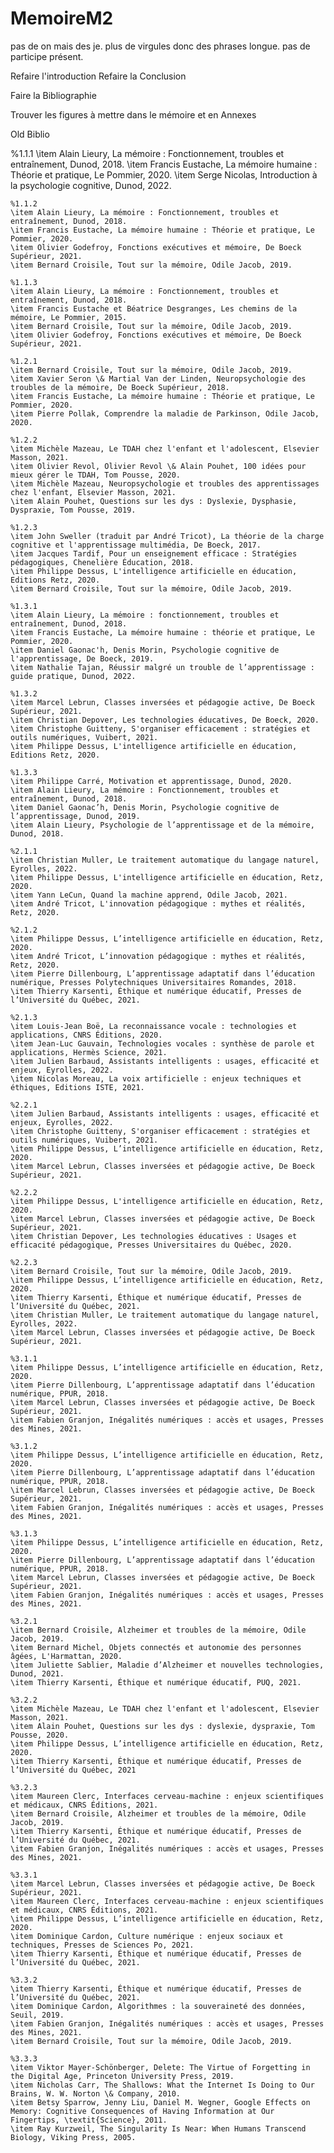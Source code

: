 # MemoireM2

pas de on mais des je.
plus de virgules donc des phrases longue.
pas de participe présent.

Refaire l'introduction
Refaire la Conclusion

Faire la Bibliographie

Trouver les figures à mettre dans le mémoire et en Annexes

Old Biblio

%1.1.1
    \item Alain Lieury, La mémoire : Fonctionnement, troubles et entraînement, Dunod, 2018.
    \item Francis Eustache, La mémoire humaine : Théorie et pratique, Le Pommier, 2020.
    \item Serge Nicolas, Introduction à la psychologie cognitive, Dunod, 2022.
    
    %1.1.2
    \item Alain Lieury, La mémoire : Fonctionnement, troubles et entraînement, Dunod, 2018.
    \item Francis Eustache, La mémoire humaine : Théorie et pratique, Le Pommier, 2020.
    \item Olivier Godefroy, Fonctions exécutives et mémoire, De Boeck Supérieur, 2021.
    \item Bernard Croisile, Tout sur la mémoire, Odile Jacob, 2019.
    
    %1.1.3
    \item Alain Lieury, La mémoire : Fonctionnement, troubles et entraînement, Dunod, 2018.
    \item Francis Eustache et Béatrice Desgranges, Les chemins de la mémoire, Le Pommier, 2015.
    \item Bernard Croisile, Tout sur la mémoire, Odile Jacob, 2019.
    \item Olivier Godefroy, Fonctions exécutives et mémoire, De Boeck Supérieur, 2021.
    
    %1.2.1
    \item Bernard Croisile, Tout sur la mémoire, Odile Jacob, 2019.
    \item Xavier Seron \& Martial Van der Linden, Neuropsychologie des troubles de la mémoire, De Boeck Supérieur, 2018.
    \item Francis Eustache, La mémoire humaine : Théorie et pratique, Le Pommier, 2020.
    \item Pierre Pollak, Comprendre la maladie de Parkinson, Odile Jacob, 2020.
    
    %1.2.2
    \item Michèle Mazeau, Le TDAH chez l'enfant et l'adolescent, Elsevier Masson, 2021.
    \item Olivier Revol, Olivier Revol \& Alain Pouhet, 100 idées pour mieux gérer le TDAH, Tom Pousse, 2020.
    \item Michèle Mazeau, Neuropsychologie et troubles des apprentissages chez l'enfant, Elsevier Masson, 2021.
    \item Alain Pouhet, Questions sur les dys : Dyslexie, Dysphasie, Dyspraxie, Tom Pousse, 2019.
    
    %1.2.3
    \item John Sweller (traduit par André Tricot), La théorie de la charge cognitive et l'apprentissage multimédia, De Boeck, 2017.
    \item Jacques Tardif, Pour un enseignement efficace : Stratégies pédagogiques, Chenelière Éducation, 2018.
    \item Philippe Dessus, L'intelligence artificielle en éducation, Editions Retz, 2020.
    \item Bernard Croisile, Tout sur la mémoire, Odile Jacob, 2019.
    
    %1.3.1
    \item Alain Lieury, La mémoire : fonctionnement, troubles et entraînement, Dunod, 2018.
    \item Francis Eustache, La mémoire humaine : théorie et pratique, Le Pommier, 2020.
    \item Daniel Gaonac'h, Denis Morin, Psychologie cognitive de l'apprentissage, De Boeck, 2019.
    \item Nathalie Tajan, Réussir malgré un trouble de l’apprentissage : guide pratique, Dunod, 2022.
    
    %1.3.2
    \item Marcel Lebrun, Classes inversées et pédagogie active, De Boeck Supérieur, 2021.
    \item Christian Depover, Les technologies éducatives, De Boeck, 2020.
    \item Christophe Guitteny, S'organiser efficacement : stratégies et outils numériques, Vuibert, 2021.
    \item Philippe Dessus, L'intelligence artificielle en éducation, Editions Retz, 2020.

    %1.3.3
    \item Philippe Carré, Motivation et apprentissage, Dunod, 2020.
    \item Alain Lieury, La mémoire : Fonctionnement, troubles et entraînement, Dunod, 2018.
    \item Daniel Gaonac’h, Denis Morin, Psychologie cognitive de l’apprentissage, Dunod, 2019.
    \item Alain Lieury, Psychologie de l’apprentissage et de la mémoire, Dunod, 2018.
    
    %2.1.1
    \item Christian Muller, Le traitement automatique du langage naturel, Eyrolles, 2022.
    \item Philippe Dessus, L'intelligence artificielle en éducation, Retz, 2020.
    \item Yann LeCun, Quand la machine apprend, Odile Jacob, 2021.
    \item André Tricot, L'innovation pédagogique : mythes et réalités, Retz, 2020.
    
    %2.1.2
    \item Philippe Dessus, L’intelligence artificielle en éducation, Retz, 2020.
    \item André Tricot, L’innovation pédagogique : mythes et réalités, Retz, 2020.
    \item Pierre Dillenbourg, L’apprentissage adaptatif dans l’éducation numérique, Presses Polytechniques Universitaires Romandes, 2018.
    \item Thierry Karsenti, Éthique et numérique éducatif, Presses de l’Université du Québec, 2021.
    
    %2.1.3
    \item Louis-Jean Boë, La reconnaissance vocale : technologies et applications, CNRS Éditions, 2020.
    \item Jean-Luc Gauvain, Technologies vocales : synthèse de parole et applications, Hermès Science, 2021.
    \item Julien Barbaud, Assistants intelligents : usages, efficacité et enjeux, Eyrolles, 2022.
    \item Nicolas Moreau, La voix artificielle : enjeux techniques et éthiques, Editions ISTE, 2021.
    
    %2.2.1
    \item Julien Barbaud, Assistants intelligents : usages, efficacité et enjeux, Eyrolles, 2022.
    \item Christophe Guitteny, S'organiser efficacement : stratégies et outils numériques, Vuibert, 2021.
    \item Philippe Dessus, L’intelligence artificielle en éducation, Retz, 2020.
    \item Marcel Lebrun, Classes inversées et pédagogie active, De Boeck Supérieur, 2021.
    
    %2.2.2
    \item Philippe Dessus, L'intelligence artificielle en éducation, Retz, 2020.
    \item Marcel Lebrun, Classes inversées et pédagogie active, De Boeck Supérieur, 2021.
    \item Christian Depover, Les technologies éducatives : Usages et efficacité pédagogique, Presses Universitaires du Québec, 2020.

    %2.2.3
    \item Bernard Croisile, Tout sur la mémoire, Odile Jacob, 2019.
    \item Philippe Dessus, L’intelligence artificielle en éducation, Retz, 2020.
    \item Thierry Karsenti, Éthique et numérique éducatif, Presses de l’Université du Québec, 2021.
    \item Christian Muller, Le traitement automatique du langage naturel, Eyrolles, 2022.
    \item Marcel Lebrun, Classes inversées et pédagogie active, De Boeck Supérieur, 2021.
    
    %3.1.1
    \item Philippe Dessus, L’intelligence artificielle en éducation, Retz, 2020.
    \item Pierre Dillenbourg, L’apprentissage adaptatif dans l’éducation numérique, PPUR, 2018.
    \item Marcel Lebrun, Classes inversées et pédagogie active, De Boeck Supérieur, 2021.
    \item Fabien Granjon, Inégalités numériques : accès et usages, Presses des Mines, 2021.

    %3.1.2
    \item Philippe Dessus, L’intelligence artificielle en éducation, Retz, 2020.
    \item Pierre Dillenbourg, L’apprentissage adaptatif dans l’éducation numérique, PPUR, 2018.
    \item Marcel Lebrun, Classes inversées et pédagogie active, De Boeck Supérieur, 2021.
    \item Fabien Granjon, Inégalités numériques : accès et usages, Presses des Mines, 2021.
    
    %3.1.3
    \item Philippe Dessus, L’intelligence artificielle en éducation, Retz, 2020.
    \item Pierre Dillenbourg, L’apprentissage adaptatif dans l’éducation numérique, PPUR, 2018.
    \item Marcel Lebrun, Classes inversées et pédagogie active, De Boeck Supérieur, 2021.
    \item Fabien Granjon, Inégalités numériques : accès et usages, Presses des Mines, 2021.
    
    %3.2.1
    \item Bernard Croisile, Alzheimer et troubles de la mémoire, Odile Jacob, 2019.
    \item Bernard Michel, Objets connectés et autonomie des personnes âgées, L'Harmattan, 2020.
    \item Juliette Sablier, Maladie d’Alzheimer et nouvelles technologies, Dunod, 2021.
    \item Thierry Karsenti, Éthique et numérique éducatif, PUQ, 2021.
    
    %3.2.2
    \item Michèle Mazeau, Le TDAH chez l'enfant et l'adolescent, Elsevier Masson, 2021.
    \item Alain Pouhet, Questions sur les dys : dyslexie, dyspraxie, Tom Pousse, 2020.
    \item Philippe Dessus, L’intelligence artificielle en éducation, Retz, 2020.
    \item Thierry Karsenti, Éthique et numérique éducatif, Presses de l’Université du Québec, 2021
    
    %3.2.3
    \item Maureen Clerc, Interfaces cerveau-machine : enjeux scientifiques et médicaux, CNRS Éditions, 2021.
    \item Bernard Croisile, Alzheimer et troubles de la mémoire, Odile Jacob, 2019.
    \item Thierry Karsenti, Éthique et numérique éducatif, Presses de l’Université du Québec, 2021.
    \item Fabien Granjon, Inégalités numériques : accès et usages, Presses des Mines, 2021.
    
    %3.3.1
    \item Marcel Lebrun, Classes inversées et pédagogie active, De Boeck Supérieur, 2021.
    \item Maureen Clerc, Interfaces cerveau-machine : enjeux scientifiques et médicaux, CNRS Éditions, 2021.
    \item Philippe Dessus, L’intelligence artificielle en éducation, Retz, 2020.
    \item Dominique Cardon, Culture numérique : enjeux sociaux et techniques, Presses de Sciences Po, 2021.
    \item Thierry Karsenti, Éthique et numérique éducatif, Presses de l’Université du Québec, 2021.
    
    %3.3.2
    \item Thierry Karsenti, Éthique et numérique éducatif, Presses de l’Université du Québec, 2021.
    \item Dominique Cardon, Algorithmes : la souveraineté des données, Seuil, 2019.
    \item Fabien Granjon, Inégalités numériques : accès et usages, Presses des Mines, 2021.
    \item Bernard Croisile, Tout sur la mémoire, Odile Jacob, 2019.
    
    %3.3.3
    \item Viktor Mayer-Schönberger, Delete: The Virtue of Forgetting in the Digital Age, Princeton University Press, 2019.
    \item Nicholas Carr, The Shallows: What the Internet Is Doing to Our Brains, W. W. Norton \& Company, 2010.
    \item Betsy Sparrow, Jenny Liu, Daniel M. Wegner, Google Effects on Memory: Cognitive Consequences of Having Information at Our Fingertips, \textit{Science}, 2011.
    \item Ray Kurzweil, The Singularity Is Near: When Humans Transcend Biology, Viking Press, 2005.
